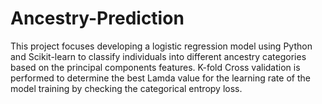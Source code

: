 # Ancestry-Prediction
This project focuses developing a logistic regression model using Python and Scikit-learn to classify individuals into different ancestry categories based on the principal components features. K-fold Cross validation is performed to determine the best Lamda value for the learning rate of the model training by checking the categorical entropy loss.
